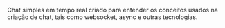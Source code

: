 Chat simples em tempo real criado para entender os conceitos usados na criação de chat, tais como websocket, async e outras tecnologias.
